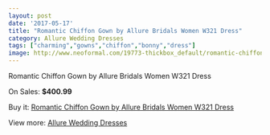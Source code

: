 ```yaml
---
layout: post
date: '2017-05-17'
title: "Romantic Chiffon Gown by Allure Bridals Women W321 Dress"
category: Allure Wedding Dresses
tags: ["charming","gowns","chiffon","bonny","dress"]
image: http://www.neoformal.com/19773-thickbox_default/romantic-chiffon-gown-by-allure-bridals-women-w321-dress.jpg
---
```

Romantic Chiffon Gown by Allure Bridals Women W321 Dress

On Sales: **$400.99**
<a href="https://www.neoformal.com/en/allure-wedding-dresses-2014/6317-romantic-chiffon-gown-by-allure-bridals-women-w321-dress.html"><amp-img layout="responsive" width="600" height="600" src="//www.neoformal.com/19773-thickbox_default/romantic-chiffon-gown-by-allure-bridals-women-w321-dress.jpg" alt="Romantic Chiffon Gown by Allure Bridals Women W321 Dress 0" /></a>
<a href="https://www.neoformal.com/en/allure-wedding-dresses-2014/6317-romantic-chiffon-gown-by-allure-bridals-women-w321-dress.html"><amp-img layout="responsive" width="600" height="600" src="//www.neoformal.com/19776-thickbox_default/romantic-chiffon-gown-by-allure-bridals-women-w321-dress.jpg" alt="Romantic Chiffon Gown by Allure Bridals Women W321 Dress 1" /></a>
<a href="https://www.neoformal.com/en/allure-wedding-dresses-2014/6317-romantic-chiffon-gown-by-allure-bridals-women-w321-dress.html"><amp-img layout="responsive" width="600" height="600" src="//www.neoformal.com/19775-thickbox_default/romantic-chiffon-gown-by-allure-bridals-women-w321-dress.jpg" alt="Romantic Chiffon Gown by Allure Bridals Women W321 Dress 2" /></a>
<a href="https://www.neoformal.com/en/allure-wedding-dresses-2014/6317-romantic-chiffon-gown-by-allure-bridals-women-w321-dress.html"><amp-img layout="responsive" width="600" height="600" src="//www.neoformal.com/19774-thickbox_default/romantic-chiffon-gown-by-allure-bridals-women-w321-dress.jpg" alt="Romantic Chiffon Gown by Allure Bridals Women W321 Dress 3" /></a>

Buy it: [Romantic Chiffon Gown by Allure Bridals Women W321 Dress](https://www.neoformal.com/en/allure-wedding-dresses-2014/6317-romantic-chiffon-gown-by-allure-bridals-women-w321-dress.html "Romantic Chiffon Gown by Allure Bridals Women W321 Dress")

View more: [Allure Wedding Dresses](https://www.neoformal.com/en/82-allure-wedding-dresses-2014 "Allure Wedding Dresses")